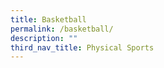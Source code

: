 ```yaml
---
title: Basketball
permalink: /basketball/
description: ""
third_nav_title: Physical Sports
---
```


